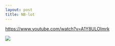 ```yaml
---
layout: post
title: NB-lot
---
```


https://www.youtube.com/watch?v=A1Y8ULOImrk

![](/docs/images/2020-11-25-13-51-42.png)